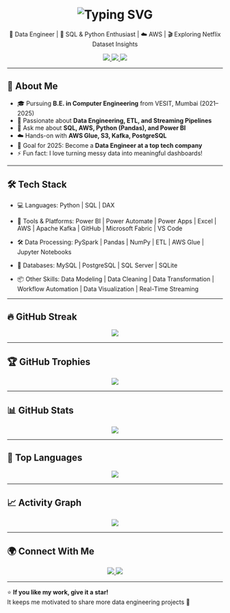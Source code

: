 <!-- 🎬 Animated Intro Section -->
<h1 align="center">
 <img src="https://readme-typing-svg.herokuapp.com?font=Fira+Code&weight=600&size=27&pause=1000&color=00BFFF&center=true&vCenter=true&width=700&lines=Hi+there%2C+I'm+Nupur+Mirani+👋;From+Student+to+Engineer+to+Innovator+🚀;A+Curious+Mind+Exploring+Data+%26+Technology+💡;Data+Engineer+%7C+Problem+Solver+%7C+Lifelong+Learner+🌍" alt="Typing SVG" />
</h1>

<p align="center">
  🌱 Data Engineer | 🧩 SQL & Python Enthusiast | ☁️ AWS | 🎬 Exploring Netflix Dataset Insights
</p>

<p align="center">
  <a href="https://github.com/nupurmirani?tab=followers">
    <img src="https://img.shields.io/github/followers/nupurmirani?label=Followers&style=social" />
  </a>
  <a href="https://github.com/nupurmirani?tab=repositories">
    <img src="https://img.shields.io/badge/Projects-Check%20them%20out-brightgreen" />
  </a>
  <a href="https://www.linkedin.com/in/nupur-mirani-b494b0271/" target="_blank">
    <img src="https://img.shields.io/badge/LinkedIn-Connect-blue?style=social&logo=linkedin" />
  </a>
</p>

---

## 🧠 About Me
- 🎓 Pursuing **B.E. in Computer Engineering** from VESIT, Mumbai (2021–2025)
- 🧩 Passionate about **Data Engineering, ETL, and Streaming Pipelines**
- 💬 Ask me about **SQL, AWS, Python (Pandas), and Power BI**
- ☁️ Hands-on with **AWS Glue, S3, Kafka, PostgreSQL**
- 🎯 Goal for 2025: Become a **Data Engineer at a top tech company**
- ⚡ Fun fact: I love turning messy data into meaningful dashboards!

---

## 🛠️ Tech Stack
- 💻 Languages: Python | SQL | DAX

- 🧰 Tools & Platforms: Power BI | Power Automate | Power Apps | Excel | AWS | Apache Kafka | GitHub | Microsoft Fabric | VS Code

- 🛠️ Data Processing: PySpark | Pandas | NumPy | ETL | AWS Glue | Jupyter Notebooks
- 📂 Databases: MySQL | PostgreSQL | SQL Server | SQLite
- 📦 Other Skills: Data Modeling | Data Cleaning | Data Transformation | Workflow Automation | Data Visualization | Real-Time Streaming
---


## 🔥 GitHub Streak
<p align="center">
  <img src="https://streak-stats.demolab.com?user=nupurmirani&theme=tokyonight&hide_border=true" />
</p>

---

## 🏆 GitHub Trophies
<p align="center">
  <img src="https://github-profile-trophy.vercel.app/?username=nupurmirani&theme=onedark&no-frame=true&row=1&column=6" />
</p>

---

## 📊 GitHub Stats
<p align="center">
  <img src="https://github-readme-stats.vercel.app/api?username=nupurmirani&show_icons=true&theme=tokyonight" />
</p>

---

## 💬 Top Languages
<p align="center">
  <img src="https://github-readme-stats.vercel.app/api/top-langs/?username=nupurmirani&layout=compact&theme=tokyonight" />
</p>

---

## 📈 Activity Graph
<p align="center">
  <img src="https://github-readme-activity-graph.vercel.app/graph?username=nupurmirani&bg_color=1a1b27&color=00BFFF&line=00BFFF&point=FFFFFF&area=true&hide_border=true" />
</p>

---

## 🌍 Connect With Me
<p align="center">
  <a href="https://www.linkedin.com/in/nupur-mirani-b494b0271/" target="_blank">
    <img src="https://img.shields.io/badge/LinkedIn-Nupur%20Mirani-blue?style=for-the-badge&logo=linkedin" />
  </a>
  <a href="mailto:nupur.mirani@gmail.com">
    <img src="https://img.shields.io/badge/Email-nupur.mirani%40gmail.com-red?style=for-the-badge&logo=gmail" />
  </a>
</p>

---

⭐ **If you like my work, give it a star!**  
It keeps me motivated to share more data engineering projects 🚀
